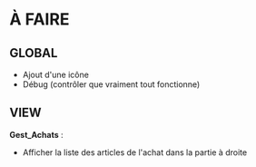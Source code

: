 
<h1>À FAIRE</h1>

<h2>GLOBAL</h2>

* Ajout d'une icône
* Débug (contrôler que vraiment tout fonctionne)

<h2>VIEW</h2>

<b>Gest_Achats</b> : 

* Afficher la liste des articles de l'achat dans la partie à droite
